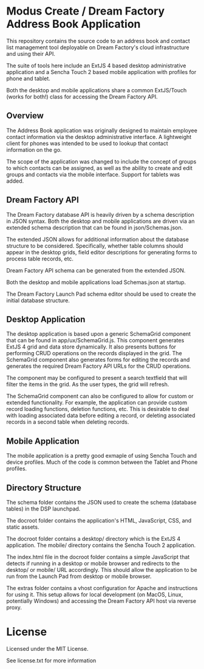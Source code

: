 # Modus Create / Dream Factory Address Book Application

This repository contains the source code to an address book and contact list management tool
deployable on Dream Factory's cloud infrastructure and using their API.

The suite of tools here include an ExtJS 4 based desktop administrative application and a Sencha Touch 2 based
mobile application with profiles for phone and tablet.

Both the desktop and mobile applications share a common ExtJS/Touch (works for both!) class for accessing the
Dream Factory API.

## Overview

The Address Book application was originally designed to maintain employee contact information via the desktop
 administrative interface.  A lightweight client for phones was intended to be used to lookup that contact
 information on the go.

The scope of the application was changed to include the concept of groups to which contacts can be assigned,
as well as the ability to create and edit groups and contacts via the mobile interface.  Support for tablets
was added.

## Dream Factory API

The Dream Factory database API is heavily driven by a schema description in JSON syntax.  Both the desktop
  and mobile applications are driven via an extended schema description that can be found in json/Schemas.json.

The extended JSON allows for additional information about the database structure to be considered.  Specifically,
 whether table columns should appear in the desktop grids, field editor descriptions for generating forms to
 process table records, etc.

Dream Factory API schema can be generated from the extended JSON.

Both the desktop and mobile applications load Schemas.json at startup.

The Dream Factory Launch Pad schema editor should be used to create the initial database structure.

## Desktop Application

The desktop application is based upon a generic SchemaGrid component that can be found in app/ux/SchemaGrid.js.
This component generates ExtJS 4 grid and data store dynamically.  It also presents buttons for performing
CRUD operations on the records displayed in the grid.  The SchemaGrid component also generates forms for editing
the records and generates the required Dream Factory API URLs for the CRUD operations.

The component may be configured to present a search textfield that will filter the items in the grid.  As the
user types, the grid will refresh.

The SchemaGrid component can also be configured to allow for custom or extended functionality.  For example,
the application can provide custom record loading functions, deletion functions, etc.  This is desirable to
deal with loading associated data before editing a record, or deleting associated records in a second table
when deleting records.

## Mobile Application

The mobile application is a pretty good exmaple of using Sencha Touch and device profiles.  Much of the code
is common between the Tablet and Phone profiles.

## Directory Structure

The schema folder contains the JSON used to create the schema (database tables) in the DSP launchpad.

The docroot folder contains the application's HTML, JavaScript, CSS, and static assets.

The docroot folder contains a desktop/ directory which is the ExtJS 4 application.  The mobile/ directory
 contains the Sencha Touch 2 application.

The index.html file in the docroot folder contains a simple JavaScript that detects if running in a desktop or
mobile browser and redirects to the desktop/ or mobile/ URL accordingly.  This should allow the application to be
run from the Launch Pad from desktop or mobile browser.

The extras folder contains a vhost configuration for Apache and instructions for using it.  This setup allows
for local development (on MacOS, Linux, potentially Windows) and accessing the Dream Factory API host via
reverse proxy.


# License

Licensed under the MIT License.

See license.txt for more information
